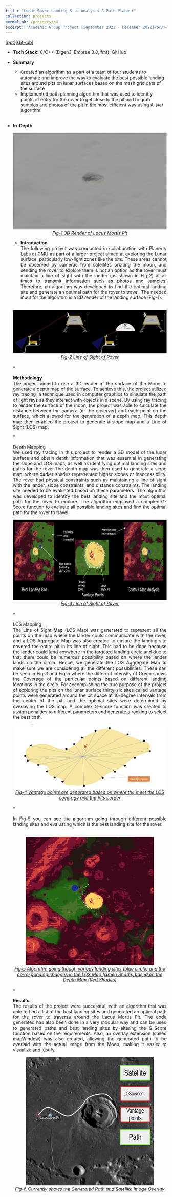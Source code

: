 ```yaml
---
title: "Lunar Rover Landing Site Analysis & Path Planner"
collection: projects
permalink: /projects/p4
excerpt: 'Academic Group Project [September 2022 - December 2022]<br/><img src="/images/Lunar_project_Site_Evaluator_Working.gif" style="width:400px;height:400px;">'
---
```

[[ppt]](https://docs.google.com/presentation/d/14eA6XsbJ2c8gRGJ7MdhdhHJT0oORI3D_/edit?usp=sharing&ouid=114350528429388663351&rtpof=true&sd=true)[[GitHub]](https://github.com/FanFeast/Landing_Site_Navigation_and_Path_Planning)

* <b>Tech Stack:</b> C/C++ (Eigen3, Embree 3.0, fmt), GitHub 
* <b> Summary </b>
  * Created an algorithm as a part of a team of four students to automate and improve the way to evaluate the best possible landing sites around pits on lunar surfaces based on the mesh grid data of the surface
  *  Implemented path planning algorithm that was used to identify points of entry for the rover to get close to the pit and to grab samples and photos of the pit in the most efficient way using A-star algorithm
  <br><br>
* <b> In-Depth </b>
  <div style="text-align:center">
    <img src="/images/Lunar_project_pit_3d.png" alt="PIT" style="width:500px;height:300px;">
  </div>
  <figcaption style="text-align: center;"><u><em>Fig-1 3D Render of Lacus Mortis Pit</em></u></figcaption>
  
  * <p style="text-align: justify;"><b>Introduction</b><br>The following project was conducted in collaboration with Planerty Labs at CMU as part of a larger project aimed at exploring the Lunar surface,     particularly low-light zones like the pits. These areas cannot be observed by cameras from satellites orbiting the moon, and sending the rover to explore   them is not an option as the rover must maintain a line of sight with the lander (as shown in Fig-2) at all times to transmit information such as photos  and samples. Therefore, an algorithm was developed to find the optimal landing site and generate an optimal path for the rover to travel. The needed input  for the algorithm is a 3D render of the landing surface (Fig-1).</p>
  <br>
  <div style="display: flex; flex-direction: row; justify-content: center; align-items: center;">
    <div style="width: 50%; text-align: center;">
      <img src="/images/Lunar_project_LOS1.png" style="width: 100%;" />
    </div>
    <div style="width: 50%; text-align: center;">
      <img src="/images/Lunar_project_LOS2.png" style="width: 100%;" />
    </div>
  </div>
  <figcaption style="text-align: center;"><em><u>Fig-2 Line of Sight of Rover</u></em></figcaption>
  <br>
  * <p style="text-align: justify;"><b>Methodology</b><br>The project aimed to use a 3D render of the surface of the Moon to generate a depth map of the surface. To achieve this, the project utilized ray tracing, a technique used in computer graphics to simulate the path of light rays as they interact with objects in a scene. By using ray tracing to render the surface of the moon, the project was able to calculate the distance between the camera (or the observer) and each point on the surface, which allowed for the generation of a depth map. This depth map then enabled the project to generate a slope map and a Line of Sight (LOS) map. </p>
  * <p style="text-align: justify;">Depth Mapping<br>We used ray tracing in this project to render a 3D model of the lunar surface and obtain depth information that was essential in generating the slope and LOS maps, as well as identifying optimal landing sites and paths for the rover.The depth map was then used to generate a slope map, where darker shades represented higher slopes or inaccessibility. The rover had physical constraints such as maintaining a line of sight with the lander, slope constraints, and distance constraints. The landing site needed to be evaluated based on these parameters. The algorithm was developed to identify the best landing site and the most optimal path for the rover to explore. The algorithm employed a complex G-Score function to evaluate all possible landing sites and find the optimal path for the rover to travel.</p>

  <div style="text-align:center">
    <img src="/images/Lunar_project_output.png" alt="output" style="width:500px;height:250px;">
  </div>
  <figcaption style="text-align: center;"><em><u>Fig-3 Line of Sight of Rover</u></em></figcaption>
  <br>
  * <p style="text-align: justify;">LOS Mapping<br>The Line of Sight Map (LOS Map) was generated to represent all the points on the map where the lander could communicate with the rover, and a LOS Aggregate Map was also created to ensure the landing site covered the entire pit in its line of sight. This had to be done because the lander could land anywhere in the targeted landing circle and due to that there could be numerous possibility based on where the lander lands on the circle. Hence, we generate the LOS Aggregate Map to make sure we are considering all the different possibilities. These can be seen in Fig-3 and Fig-5 where the different intensity of Green shows the Coverage of the particular points based on different landing locations in the circle. For accomplishing the true purpose of the project of exploring the pits on the lunar surface thirty-six sites called vantage points were generated around the pit space at 10-degree intervals from the center of the pit, and the optimal sites were determined by overlaying the LOS map. A complex G-score function was created to assign penalties to different parameters and generate a ranking to select the best path.</p>

  <div style="text-align:center">
    <img src="/images/Lunar_project_Vantage_Point_generation.png" alt="Vantage Point Generation" style="width:500px;height:200px;">
  </div>
  <figcaption style="text-align: center;"><u><em>Fig-4 Vantage points are generated based on where the meet the LOS coverage and the Pits border</em></u></figcaption>
  <br>
  * <p style="text-align: justify;">In Fig-5 you can see the algorithm going through different possible landing sites and evaluating which is the best landing site for the rover.</p> 
  <br>  
  <div style="text-align:center">
    <img src="/images/Lunar_project_Site_Evaluator_Working.gif" alt="Working" style="width:400px;height:400px;">
  </div>
  <figcaption style="text-align: center;"><u><em>Fig-5 Algorithm going though various landing sites (blue circle) and the 
    corresponding changes in the LOS Map (Green Shade) based on the Depth Map (Red Shades)</em></u></figcaption>
  <br>
  * <p style="text-align: justify;"><b>Results</b><br>The results of the project were successful, with an algorithm that was able to find a list of the best landing sites and generated an optimal path for the rover to traverse around the Lacus Mortis Pit. The code generated has also been done in a very modular way and can be used to generated paths and best landing sites by altering the G-Score function based on the requirements. Also, an overlay extension (called mapWindow) was also created, allowing the generated path to be overlaid with the actual image from the Moon, making it easier to visualize and justify.</p>

  <div style="text-align:center">
    <img src="/images/Lunar_project_overlay.png" alt="Overlay" style="width:400px;height:400px;">
  </div>
  <figcaption style="text-align: center;"><u><em>Fig-6 Currently shows the Generated Path and Satellite Image Overlay</em></u></figcaption>
